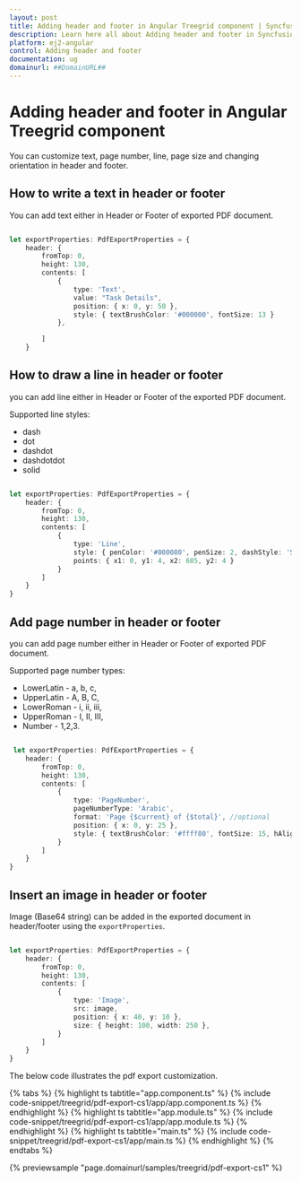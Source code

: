 ```yaml
---
layout: post
title: Adding header and footer in Angular Treegrid component | Syncfusion
description: Learn here all about Adding header and footer in Syncfusion Angular Treegrid component of Syncfusion Essential JS 2 and more.
platform: ej2-angular
control: Adding header and footer 
documentation: ug
domainurl: ##DomainURL##
---
```


# Adding header and footer in Angular Treegrid component

You can customize text, page number, line, page size and changing orientation in header and footer.

## How to write a text in header or footer

You can add text either in Header or Footer of exported PDF document.

```typescript

let exportProperties: PdfExportProperties = {
    header: {
        fromTop: 0,
        height: 130,
        contents: [
            {
                type: 'Text',
                value: "Task Details",
                position: { x: 0, y: 50 },
                style: { textBrushColor: '#000000', fontSize: 13 }
            },

        ]
    }

```

## How to draw a line in header or footer

you can add line either in Header or Footer of the exported PDF document.

Supported line styles:

* dash
* dot
* dashdot
* dashdotdot
* solid

```typescript

let exportProperties: PdfExportProperties = {
    header: {
        fromTop: 0,
        height: 130,
        contents: [
            {
                type: 'Line',
                style: { penColor: '#000080', penSize: 2, dashStyle: 'Solid' },
                points: { x1: 0, y1: 4, x2: 685, y2: 4 }
            }
        ]
    }
}

```

## Add page number in header or footer

you can add page number either in Header or Footer of exported PDF document.

Supported page number types:

* LowerLatin - a, b, c,
* UpperLatin - A, B, C,
* LowerRoman - i, ii, iii,
* UpperRoman - I, II, III,
* Number - 1,2,3.

```typescript

 let exportProperties: PdfExportProperties = {
    header: {
        fromTop: 0,
        height: 130,
        contents: [
            {
                type: 'PageNumber',
                pageNumberType: 'Arabic',
                format: 'Page {$current} of {$total}', //optional
                position: { x: 0, y: 25 },
                style: { textBrushColor: '#ffff80', fontSize: 15, hAlign: 'Center' }
            }
        ]
    }
}

```

## Insert an image in header or footer

Image (Base64 string) can be added in the exported document in header/footer using the `exportProperties`.

```typescript

let exportProperties: PdfExportProperties = {
    header: {
        fromTop: 0,
        height: 130,
        contents: [
            {
                type: 'Image',
                src: image,
                position: { x: 40, y: 10 },
                size: { height: 100, width: 250 },
            }
        ]
    }
}

```

The below code illustrates the pdf export customization.

{% tabs %}
{% highlight ts tabtitle="app.component.ts" %}
{% include code-snippet/treegrid/pdf-export-cs1/app/app.component.ts %}
{% endhighlight %}
{% highlight ts tabtitle="app.module.ts" %}
{% include code-snippet/treegrid/pdf-export-cs1/app/app.module.ts %}
{% endhighlight %}
{% highlight ts tabtitle="main.ts" %}
{% include code-snippet/treegrid/pdf-export-cs1/app/main.ts %}
{% endhighlight %}
{% endtabs %}
  
{% previewsample "page.domainurl/samples/treegrid/pdf-export-cs1" %}